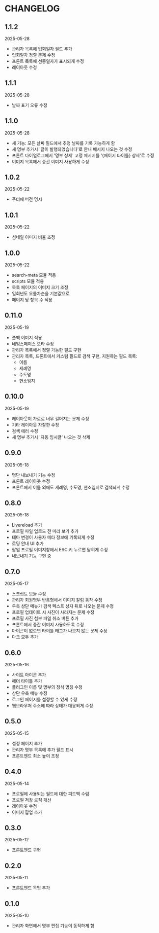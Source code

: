 # CHANGELOG

## 1.1.2

2025-05-28

- 관리자 목록에 입회일자 필드 추가
- 입회일자 정렬 문제 수정
- 프론트 목록에 선종일자가 표시되게 수정
- 레이아웃 수정

## 1.1.1

2025-05-28

- 날짜 표기 오류 수정

## 1.1.0

2025-05-28

- 새 기능: 모든 날짜 필드에서 추정 날짜를 기록 가능하게 함
- 새 명부 추가시 '글이 발행되었습니다'로 안내 메시지 나오는 것 수정
- 프론트 다이얼로그에서 '명부 상세' 고정 메시지를 '{페이지 타이틀} 상세'로 수정
- 이미지 목록에서 중간 이미지 사용하게 수정

## 1.0.2

2025-05-22

- 푸터에 버전 명시

## 1.0.1

2025-05-22

- 섬네일 이미지 비율 조정

## 1.0.0

2025-05-22

- search-meta 모듈 적용
- scripts 모듈 적용
- 목록 페이지의 이미지 크기 조정
- 입회년도 오름차순을 기본값으로
- 페이지 당 항목 수 적용

## 0.11.0

2025-05-19

- 폴백 이미지 적용
- 네임스페이스 오타 수정
- 관리자 목록에서 정렬 가능한 필드 구현
- 관리자 목록, 프론트에서 커스텀 필드로 검색 구현, 지원하는 필드 목록:
    - 이름
    - 세례명
    - 수도명
    - 현소임지

## 0.10.0

2025-05-19

- 레이아웃이 가로로 너무 길어지는 문제 수정
- 기타 레이아웃 자잘한 수정
- 검색 에러 수정
- 새 명부 추가시 '자동 임시글' 나오는 것 삭제

## 0.9.0

2025-05-18

- 명단 내보내기 기능 수정
- 프론트 레이아웃 수정
- 프론트에서 이름 외에도 세례명, 수도명, 현소임지로 검색되게 수정

## 0.8.0

2025-05-18

- Livereload 추가
- 프로필 파일 업로드 전 미리 보기 추가
- 테마 변경이 사용자 메타 정보에 기록되게 수정
- 로딩 안내 UI 추가
- 팝업 프로필 이미지창에서 ESC 키 누르면 닫히게 수정
- 내보내기 기능 구현 중

## 0.7.0

2025-05-17

- 스크립트 모듈 수정
- 관리자 회원명부 반응형에서 이미지 칼럼 동작 수정
- 우측 상단 메뉴가 검색 텍스트 상자 뒤로 나오는 문제 수정
- 프로필 업데이트 시 사진이 사라지는 문제 수정
- 프로필 사진 첨부 파일 취소 버튼 추가
- 프론트에서 중간 이미지 사용하도록 수정
- 아이콘이 없으면 타이틀 태그가 나오지 않는 문제 수정
- 다크 모두 추가

## 0.6.0

2025-05-16

- 사이트 아이콘 추가
- 헤더 타이틀 추가
- 플러그인 이름 및 명부의 정식 명칭 수정
- 상단 우측 메뉴 수정
- 로그인 페이지를 설정할 수 있게 수정
- 웹브라우저 주소에 따라 상태가 대응되게 수정

## 0.5.0

2025-05-15

- 설정 페이지 추가
- 관리자 명부 목록에 추가 필드 표시
- 프론트엔드 최소 높이 조정

## 0.4.0

2025-05-14

- 프로필에 사용되는 필드에 대한 피드백 수렴
- 프로필 저장 로직 개선
- 레이아웃 수정
- 이미지 팝업 추가

## 0.3.0

2025-05-12

- 프론트엔드 구현

## 0.2.0

2025-05-11

- 프론트엔드 목업 추가

## 0.1.0

2025-05-10

- 관리자 화면에서 명부 편집 기능이 동작하게 함